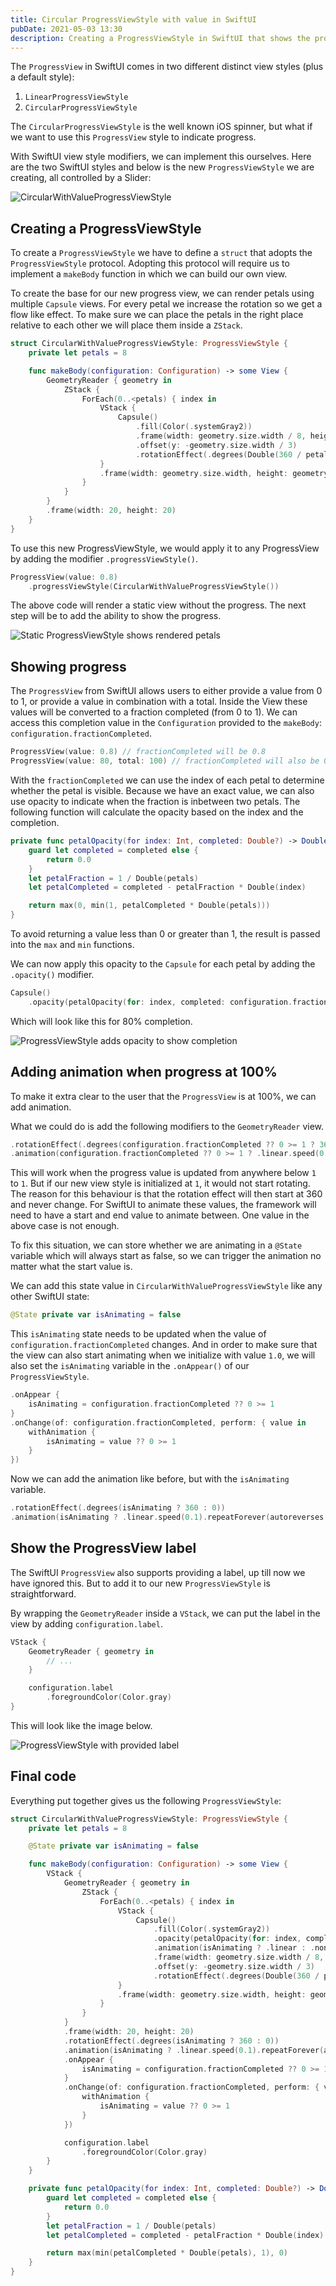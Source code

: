 ```yaml
---
title: Circular ProgressViewStyle with value in SwiftUI
pubDate: 2021-05-03 13:30
description: Creating a ProgressViewStyle in SwiftUI that shows the progress based on the provided value
---
```


The `ProgressView` in SwiftUI comes in two different distinct view styles (plus a default style):

1. `LinearProgressViewStyle`
2. `CircularProgressViewStyle`

The `CircularProgressViewStyle` is the well known iOS spinner, but what if we want to use this `ProgressView` style to indicate progress.

With SwiftUI view style modifiers, we can implement this ourselves. Here are the two SwiftUI styles and below is the new `ProgressViewStyle` we are creating, all controlled by a Slider:

![CircularWithValueProgressViewStyle](/images/circular-progress-view-style-with-value/progress.gif)

## Creating a ProgressViewStyle

To create a `ProgressViewStyle` we have to define a `struct` that adopts the `ProgressViewStyle` protocol. Adopting this protocol will require us to implement a `makeBody` function in which we can build our own view.

To create the base for our new progress view, we can render petals using multiple `Capsule` views. For every petal we increase the rotation so we get a flow like effect. To make sure we can place the petals in the right place relative to each other we will place them inside a `ZStack`.

```swift
struct CircularWithValueProgressViewStyle: ProgressViewStyle {
    private let petals = 8

    func makeBody(configuration: Configuration) -> some View {
        GeometryReader { geometry in
            ZStack {
                ForEach(0..<petals) { index in
                    VStack {
                        Capsule()
                            .fill(Color(.systemGray2))
                            .frame(width: geometry.size.width / 8, height: geometry.size.height / 3)
                            .offset(y: -geometry.size.width / 3)
                            .rotationEffect(.degrees(Double(360 / petals * index)))
                    }
                    .frame(width: geometry.size.width, height: geometry.size.height)
                }
            }
        }
        .frame(width: 20, height: 20)
    }
}
```

To use this new ProgressViewStyle, we would apply it to any ProgressView by adding the modifier `.progressViewStyle()`.

```swift
ProgressView(value: 0.8)
    .progressViewStyle(CircularWithValueProgressViewStyle())
```

The above code will render a static view without the progress. The next step will be to add the ability to show the progress.

![Static ProgressViewStyle shows rendered petals](/images/circular-progress-view-style-with-value/static.png)

## Showing progress

The `ProgressView` from SwiftUI allows users to either provide a value from 0 to 1, or provide a value in combination with a total. Inside the View these values will be converted to a fraction completed (from 0 to 1). We can access this completion value in the `Configuration` provided to the `makeBody`: `configuration.fractionCompleted`.

```swift
ProgressView(value: 0.8) // fractionCompleted will be 0.8
ProgressView(value: 80, total: 100) // fractionCompleted will also be 0.8
```

With the `fractionCompleted` we can use the index of each petal to determine whether the petal is visible. Because we have an exact value, we can also use opacity to indicate when the fraction is inbetween two petals. The following function will calculate the opacity based on the index and the completion.

```swift
private func petalOpacity(for index: Int, completed: Double?) -> Double {
    guard let completed = completed else {
        return 0.0
    }
    let petalFraction = 1 / Double(petals)
    let petalCompleted = completed - petalFraction * Double(index)

    return max(0, min(1, petalCompleted * Double(petals)))
}
```

To avoid returning a value less than 0 or greater than 1, the result is passed into the `max` and `min` functions.

We can now apply this opacity to the `Capsule` for each petal by adding the `.opacity()` modifier.

```swift
Capsule()
    .opacity(petalOpacity(for: index, completed: configuration.fractionCompleted))
```

Which will look like this for 80% completion.

![ProgressViewStyle adds opacity to show completion](/images/circular-progress-view-style-with-value/opacity.png)

## Adding animation when progress at 100%

To make it extra clear to the user that the `ProgressView` is at 100%, we can add animation.

What we could do is add the following modifiers to the `GeometryReader` view.

```swift
.rotationEffect(.degrees(configuration.fractionCompleted ?? 0 >= 1 ? 360 : 0))
.animation(configuration.fractionCompleted ?? 0 >= 1 ? .linear.speed(0.1).repeatForever(autoreverses: false) : .linear)
```

This will work when the progress value is updated from anywhere below `1` to `1`. But if our new view style is initialized at `1`, it would not start rotating. The reason for this behaviour is that the rotation effect will then start at 360 and never change. For SwiftUI to animate these values, the framework will need to have a start and end value to animate between. One value in the above case is not enough.

To fix this situation, we can store whether we are animating in a `@State` variable which will always start as false, so we can trigger the animation no matter what the start value is.

We can add this state value in `CircularWithValueProgressViewStyle` like any other SwiftUI state:

```swift
@State private var isAnimating = false
```

This `isAnimating` state needs to be updated when the value of `configuration.fractionCompleted` changes. And in order to make sure that the view can also start animating when we initialize with value `1.0`, we will also set the `isAnimating` variable in the `.onAppear()` of our `ProgressViewStyle`.

```swift
.onAppear {
    isAnimating = configuration.fractionCompleted ?? 0 >= 1
}
.onChange(of: configuration.fractionCompleted, perform: { value in
    withAnimation {
        isAnimating = value ?? 0 >= 1
    }
})
```

Now we can add the animation like before, but with the `isAnimating` variable.

```swift
.rotationEffect(.degrees(isAnimating ? 360 : 0))
.animation(isAnimating ? .linear.speed(0.1).repeatForever(autoreverses: false) : .linear)
```

## Show the ProgressView label

The SwiftUI `ProgressView` also supports providing a label, up till now we have ignored this. But to add it to our new `ProgressViewStyle` is straightforward.

By wrapping the `GeometryReader` inside a `VStack`, we can put the label in the view by adding `configuration.label`.

```swift
VStack {
    GeometryReader { geometry in
        // ...
    }

    configuration.label
        .foregroundColor(Color.gray)
}
```

This will look like the image below.

![ProgressViewStyle with provided label](/images/circular-progress-view-style-with-value/label.png)

## Final code

Everything put together gives us the following `ProgressViewStyle`:

```swift
struct CircularWithValueProgressViewStyle: ProgressViewStyle {
    private let petals = 8

    @State private var isAnimating = false

    func makeBody(configuration: Configuration) -> some View {
        VStack {
            GeometryReader { geometry in
                ZStack {
                    ForEach(0..<petals) { index in
                        VStack {
                            Capsule()
                                .fill(Color(.systemGray2))
                                .opacity(petalOpacity(for: index, completed: configuration.fractionCompleted))
                                .animation(isAnimating ? .linear : .none)
                                .frame(width: geometry.size.width / 8, height: geometry.size.height / 3)
                                .offset(y: -geometry.size.width / 3)
                                .rotationEffect(.degrees(Double(360 / petals * index)))
                        }
                        .frame(width: geometry.size.width, height: geometry.size.height)
                    }
                }
            }
            .frame(width: 20, height: 20)
            .rotationEffect(.degrees(isAnimating ? 360 : 0))
            .animation(isAnimating ? .linear.speed(0.1).repeatForever(autoreverses: false) : .linear)
            .onAppear {
                isAnimating = configuration.fractionCompleted ?? 0 >= 1
            }
            .onChange(of: configuration.fractionCompleted, perform: { value in
                withAnimation {
                    isAnimating = value ?? 0 >= 1
                }
            })

            configuration.label
                .foregroundColor(Color.gray)
        }
    }

    private func petalOpacity(for index: Int, completed: Double?) -> Double {
        guard let completed = completed else {
            return 0.0
        }
        let petalFraction = 1 / Double(petals)
        let petalCompleted = completed - petalFraction * Double(index)

        return max(min(petalCompleted * Double(petals), 1), 0)
    }
}
```
